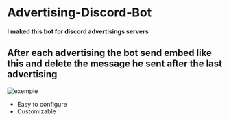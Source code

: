 # Advertising-Discord-Bot

**I maked this bot for discord advertisings servers**

## After each advertising the bot send embed like this and delete the message he sent after the last advertising

![exemple](https://cdn.discordapp.com/attachments/584769020536946688/938485607523582072/unknown.png)

 * Easy to configure
 * Customizable 
